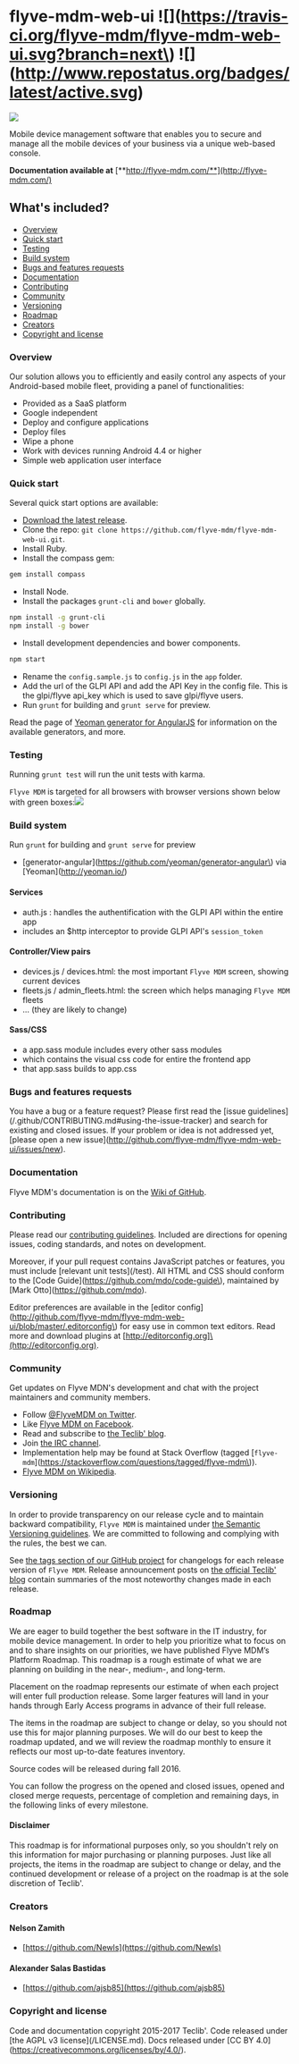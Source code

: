 # flyve-mdm-web-ui ![](https://travis-ci.org/flyve-mdm/flyve-mdm-web-ui.svg?branch=next\) ![]\(http://www.repostatus.org/badges/latest/active.svg)

![](/assets/logo-flyve-mdm.png)

Mobile device management software that enables you to secure and manage all the mobile devices of your business via a unique web-based console.

**Documentation available at** [**http://flyve-mdm.com/**](http://flyve-mdm.com/)

## What's included?

* [Overview](#overview)
* [Quick start](#quick-start)
* [Testing](#testing)
* [Build system](#build-system)
* [Bugs and features requests](#bugs-and-features-requests)
* [Documentation](#documentation)
* [Contributing](#contributing)
* [Community](#community)
* [Versioning](#versioning)
* [Roadmap](#roadmap)
* [Creators](#creators)
* [Copyright and license](#copyright-and-license)

### Overview

Our solution allows you to efficiently and easily control any aspects of your Android-based mobile fleet, providing a panel of functionalities:

* Provided as a SaaS platform
* Google independent
* Deploy and configure applications
* Deploy files
* Wipe a phone
* Work with devices running Android 4.4 or higher
* Simple web application user interface 

### Quick start

Several quick start options are available:

* [Download the latest release](https://github.com/flyve-mdm/flyve-mdm-web-ui/releases/latest).
* Clone the repo: `git clone https://github.com/flyve-mdm/flyve-mdm-web-ui.git`.
* Install Ruby.
* Install the compass gem:

```sh
gem install compass
```

* Install Node.
* Install the packages `grunt-cli` and `bower` globally.

```sh
npm install -g grunt-cli
npm install -g bower
```

* Install development dependencies and bower components.

```sh
npm start
```

* Rename the `config.sample.js` to `config.js` in the `app` folder.
* Add the url of the GLPI API and add the API Key in the config file. This is the glpi/flyve api\_key which is used to save glpi/flyve users.
* Run `grunt` for building and `grunt serve` for preview.

Read the page of [Yeoman generator for AngularJS](https://github.com/yeoman/generator-angular#generators/) for information on the available generators, and more.

### Testing

Running `grunt test` will run the unit tests with karma.

`Flyve MDM` is targeted for all browsers with browser versions shown below with green boxes:![](/assets/browsers.png)

### Build system

Run `grunt` for building and `grunt serve` for preview

* [generator-angular](https://github.com/yeoman/generator-angular\) via [Yeoman]\(http://yeoman.io/)

#### Services

* auth.js : handles the authentification with the GLPI API within the entire app
* includes an $http interceptor to provide GLPI API's `session_token`

#### Controller/View pairs

* devices.js / devices.html: the most important `Flyve MDM` screen, showing current devices
* fleets.js / admin\_fleets.html: the screen which helps managing `Flyve MDM` fleets
* ... \(they are likely to change\)

#### Sass/CSS

* a app.sass module includes every other sass modules
* which contains the visual css code for entire the frontend app
* that app.sass builds to app.css

### Bugs and features requests

You have a bug or a feature request? Please first read the [issue guidelines](/.github/CONTRIBUTING.md#using-the-issue-tracker\) and search for existing and closed issues. If your problem or idea is not addressed yet, [please open a new issue]\(http://github.com/flyve-mdm/flyve-mdm-web-ui/issues/new).

### Documentation

Flyve MDM's documentation is on the [Wiki of GitHub](https://github.com/flyve-mdm/flyve-mdm-web-ui/wiki).

### Contributing

Please read our [contributing guidelines](/.github/CONTRIBUTING.md). Included are directions for opening issues, coding standards, and notes on development.

Moreover, if your pull request contains JavaScript patches or features, you must include [relevant unit tests](/test\). All HTML and CSS should conform to the [Code Guide]\(https://github.com/mdo/code-guide\), maintained by [Mark Otto]\(https://github.com/mdo).

Editor preferences are available in the [editor config](http://github.com/flyve-mdm/flyve-mdm-web-ui/blob/master/.editorconfig\) for easy use in common text editors. Read more and download plugins at [http://editorconfig.org]\(http://editorconfig.org).

### Community

Get updates on Flyve MDN's development and chat with the project maintainers and community members.

* Follow [@FlyveMDM on Twitter](https://twitter.com/flyvemdm).
* Like [Flyve MDM on Facebook](https://www.facebook.com/Flyve-MDM-1625450937768377/).
* Read and subscribe to [the Teclib' blog](http://www.teclib-edition.com/en/communities/blog-posts/).
* Join [the IRC channel](irc://irc.freenode.org/flyve-mdm).
* Implementation help may be found at Stack Overflow \(tagged [`flyve-mdm`](https://stackoverflow.com/questions/tagged/flyve-mdm\)\).
* [Flyve MDM on Wikipedia](https://fr.wikipedia.org/wiki/Flyve_MDM).

### Versioning

In order to provide transparency on our release cycle and to maintain backward compatibility, `Flyve MDM` is maintained under [the Semantic Versioning guidelines](http://semver.org/). We are committed to following and complying with the rules, the best we can.

See [the tags section of our GitHub project](http://github.com/flyve-mdm/flyve-mdm-web-ui/tags) for changelogs for each release version of `Flyve MDM`. Release announcement posts on [the official Teclib' blog](http://www.teclib-edition.com/en/communities/blog-posts/) contain summaries of the most noteworthy changes made in each release.

### Roadmap

We are eager to build together the best software in the IT industry, for mobile device management. In order to help you prioritize what to focus on and to share insights on our priorities, we have published Flyve MDM’s Platform Roadmap. This roadmap is a rough estimate of what we are planning on building in the near-, medium-, and long-term.

Placement on the roadmap represents our estimate of when each project will enter full production release. Some larger features will land in your hands through Early Access programs in advance of their full release.

The items in the roadmap are subject to change or delay, so you should not use this for major planning purposes. We will do our best to keep the roadmap updated, and we will review the roadmap monthly to ensure it reflects our most up-to-date features inventory.

Source codes will be released during fall 2016.

You can follow the progress on the opened and closed issues, opened and closed merge requests, percentage of completion and remaining days, in the following links of every milestone.

#### Disclaimer

This roadmap is for informational purposes only, so you shouldn't rely on this information for major purchasing or planning purposes. Just like all projects, the items in the roadmap are subject to change or delay, and the continued development or release of a project on the roadmap is at the sole discretion of Teclib'.

### Creators

#### Nelson Zamith

* [https://github.com/Newls](https://github.com/Newls)

#### Alexander Salas Bastidas

* [https://github.com/ajsb85](https://github.com/ajsb85)

### Copyright and license

Code and documentation copyright 2015-2017 Teclib'. Code released under [the AGPL v3 license](/LICENSE.md\). Docs released under [CC BY 4.0]\(https://creativecommons.org/licenses/by/4.0/).

